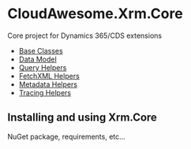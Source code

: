 # CloudAwesome.Xrm.Core

Core project for Dynamics 365/CDS extensions

- [Base Classes](/documentation/BaseClasses.md)
- [Data Model](/documentation/DataModel.md)
- [Query Helpers](/documentation/QueryHelper.md)
- [FetchXML Helpers](/documentation/FetchXmlHelper.md)
- [Metadata Helpers](/documentation/MetadataHelper.md)
- [Tracing Helpers](/documentation/TracingHelper.md)

## Installing and using Xrm.Core

NuGet package, requirements, etc...

